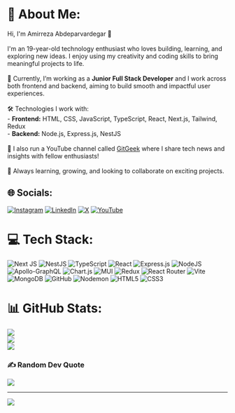 # 💫 About Me:
Hi, I'm Amirreza Abdeparvardegar 👋<br><br>I'm an 19-year-old technology enthusiast who loves building, learning, and exploring new ideas. I enjoy using my creativity and coding skills to bring meaningful projects to life.<br><br>🌱 Currently, I’m working as a **Junior Full Stack Developer** and I work across both frontend and backend, aiming to build smooth and impactful user experiences.<br><br>🛠️ Technologies I work with:<br>- **Frontend:** HTML, CSS, JavaScript, TypeScript, React, Next.js, Tailwind, Redux<br>- **Backend:** Node.js, Express.js, NestJS<br><br>🎥 I also run a YouTube channel called [GitGeek](https://www.youtube.com/@GitGeekOfficial) where I share tech news and insights with fellow enthusiasts!<br><br>🔭 Always learning, growing, and looking to collaborate on exciting projects.


## 🌐 Socials:
[![Instagram](https://img.shields.io/badge/Instagram-%23E4405F.svg?logo=Instagram&logoColor=white)](https://instagram.com/gitgeekk) [![LinkedIn](https://img.shields.io/badge/LinkedIn-%230077B5.svg?logo=linkedin&logoColor=white)](https://www.linkedin.com/in/amirreza-abdeparvardegar/) [![X](https://img.shields.io/badge/X-black.svg?logo=X&logoColor=white)](https://x.com/AmirrezaAPP) [![YouTube](https://img.shields.io/badge/YouTube-%23FF0000.svg?logo=YouTube&logoColor=white)](https://youtube.com/@GitGeekOfficial) 

# 💻 Tech Stack:
![Next JS](https://img.shields.io/badge/Next-black?style=for-the-badge&logo=next.js&logoColor=white) ![NestJS](https://img.shields.io/badge/nestjs-%23E0234E.svg?style=for-the-badge&logo=nestjs&logoColor=white) ![TypeScript](https://img.shields.io/badge/typescript-%23007ACC.svg?style=for-the-badge&logo=typescript&logoColor=white) ![React](https://img.shields.io/badge/react-%2320232a.svg?style=for-the-badge&logo=react&logoColor=%2361DAFB) ![Express.js](https://img.shields.io/badge/express.js-%23404d59.svg?style=for-the-badge&logo=express&logoColor=%2361DAFB) ![NodeJS](https://img.shields.io/badge/node.js-6DA55F?style=for-the-badge&logo=node.js&logoColor=white) ![Apollo-GraphQL](https://img.shields.io/badge/-ApolloGraphQL-311C87?style=for-the-badge&logo=apollo-graphql) ![Chart.js](https://img.shields.io/badge/chart.js-F5788D.svg?style=for-the-badge&logo=chart.js&logoColor=white)    ![MUI](https://img.shields.io/badge/MUI-%230081CB.svg?style=for-the-badge&logo=mui&logoColor=white)  ![Redux](https://img.shields.io/badge/redux-%23593d88.svg?style=for-the-badge&logo=redux&logoColor=white) ![React Router](https://img.shields.io/badge/React_Router-CA4245?style=for-the-badge&logo=react-router&logoColor=white)  ![Vite](https://img.shields.io/badge/vite-%23646CFF.svg?style=for-the-badge&logo=vite&logoColor=white) ![MongoDB](https://img.shields.io/badge/MongoDB-%234ea94b.svg?style=for-the-badge&logo=mongodb&logoColor=white) ![GitHub](https://img.shields.io/badge/github-%23121011.svg?style=for-the-badge&logo=github&logoColor=white) ![Nodemon](https://img.shields.io/badge/NODEMON-%23323330.svg?style=for-the-badge&logo=nodemon&logoColor=%BBDEAD) ![HTML5](https://img.shields.io/badge/html5-%23E34F26.svg?style=for-the-badge&logo=html5&logoColor=white) ![CSS3](https://img.shields.io/badge/css3-%231572B6.svg?style=for-the-badge&logo=css3&logoColor=white)
# 📊 GitHub Stats:
![](https://github-readme-stats.vercel.app/api?username=AmirrezaAPTech&theme=github_dark&hide_border=false&include_all_commits=true&count_private=true)<br/>
![](https://nirzak-streak-stats.vercel.app/?user=AmirrezaAPTech&theme=github_dark&hide_border=false)<br/>
![](https://github-readme-stats.vercel.app/api/top-langs/?username=AmirrezaAPTech&theme=github_dark&hide_border=false&include_all_commits=true&count_private=true&layout=compact)

### ✍️ Random Dev Quote
![](https://quotes-github-readme.vercel.app/api?type=horizontal&theme=radical)

---
[![](https://visitcount.itsvg.in/api?id=AmirrezaAPTech&icon=0&color=0)](https://visitcount.itsvg.in)

<!-- Proudly created with GPRM ( https://gprm.itsvg.in ) -->
